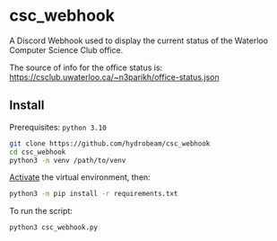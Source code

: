 # csc_webhook

A Discord Webhook used to display the current status of the Waterloo Computer Science Club office.

The source of info for the office status is: https://csclub.uwaterloo.ca/~n3parikh/office-status.json


## Install

Prerequisites: `python 3.10`

```bash
git clone https://github.com/hydrobeam/csc_webhook
cd csc_webhook
python3 -m venv /path/to/venv
```

[Activate](https://docs.python.org/3/tutorial/venv.html#creating-virtual-environments) the virtual environment, then:

``` bash
python3 -m pip install -r requirements.txt
```


To run the script:

``` bash
python3 csc_webhook.py
```



